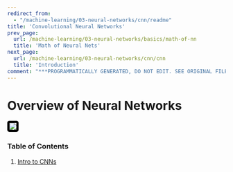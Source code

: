```yaml
---
redirect_from:
  - "/machine-learning/03-neural-networks/cnn/readme"
title: 'Convolutional Neural Networks'
prev_page:
  url: /machine-learning/03-neural-networks/basics/math-of-nn
  title: 'Math of Neural Nets'
next_page:
  url: /machine-learning/03-neural-networks/cnn/cnn
  title: 'Introduction'
comment: "***PROGRAMMATICALLY GENERATED, DO NOT EDIT. SEE ORIGINAL FILES IN /content***"
---
```

# Overview of Neural Networks

<img src='https://ujwlkarn.files.wordpress.com/2016/08/giphy.gif?w=364' style='border: 5px solid black; border-radius: 5px;'/>

### Table of Contents

1. [Intro to CNNs](https://jeffchenchengyi.github.io/machine-learning/03-neural-networks/cnn/cnn.html)